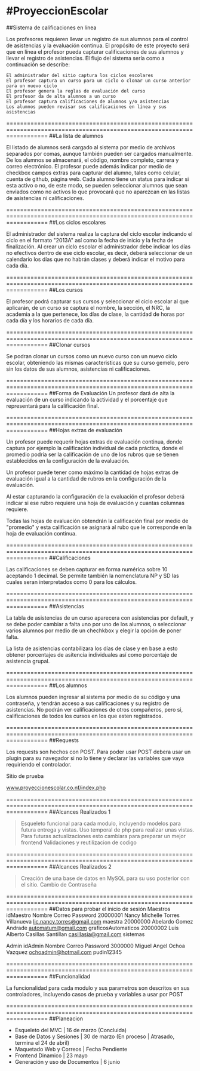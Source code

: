 #ProyeccionEscolar
=================

##Sistema de calificaciones en línea

Los profesores requieren llevar un registro de sus alumnos para el control de asistencias y la evaluación continua. El propósito de este proyecto será que en línea el profesor pueda capturar calificaciones de sus alumnos y llevar el registro de asistencias. El flujo del sistema sería como a continuación se describe:

    El administrador del sitio captura los ciclos escolares
    El profesor captura un curso para un ciclo o clonar un curso anterior para un nuevo ciclo
    El profesor genera la reglas de evaluación del curso
    El profesor da de alta alumnos a un curso
    El profesor captura calificaciones de alumnos y/o asistencias
    Los alumnos pueden revisar sus calificaciones en línea y sus asistencias
    
========================================================================================================================
##La lista de alumnos

El listado de alumnos será cargado al sistema por medio de archivos separados por comas, aunque también pueden ser cargados manualmente.
De los alumnos se almacenará, el código, nombre completo, carrera y correo electrónico.
El profesor puede además indicar por medio de checkbox campos extras para capturar del alumno, tales como celular, cuenta de github, página web.
Cada alumno tiene un status para indicar si esta activo o no, de este modo, se pueden seleccionar alumnos que sean enviados como no activos lo que provocará que no aparezcan en las listas de asistencias ni calificaciones.

========================================================================================================================
##Los ciclos escolares

El administrador del sistema realiza la captura del ciclo escolar indicando el ciclo en el formato "2013A" así como la fecha de inicio y la fecha de finalización.
Al crear un ciclo escolar el administrador debe indicar los días no efectivos dentro de ese ciclo escolar, es decir, deberá seleccionar de un calendario los días que no habrán clases y deberá indicar el motivo para cada día.

========================================================================================================================
##Los cursos

El profesor podrá capturar sus cursos y seleccionar el ciclo escolar al que aplicarán, de un curso se captura el nombre, la sección, el NRC, la academia a la que pertenece, los días de clase, la cantidad de horas por cada día y los horarios de cada día.

========================================================================================================================
##Clonar cursos

Se podran clonar un cursos como un nuevo curso con un nuevo ciclo escolar, obteniendo las mismas caracteristicas que su curso gemelo, pero sin los datos de sus alumnos, asistencias ni calificaciones.

========================================================================================================================
##Forma de Evaluación
Un profesor dará de alta la evaluación de un curso indicando la actividad y el porcentaje que representará para la calificación final.

========================================================================================================================
##Hojas extras de evaluación

Un profesor puede requerir hojas extras de evaluación continua, donde captura por ejemplo la calificación individual de cada práctica, donde el promedio podría ser la calificación de uno de los rubros que se tienen establecidos en la configuración de la evaluación.

Un profesor puede tener como máximo la cantidad de hojas extras de evaluación igual a la cantidad de rubros en la configuración de la evaluación.

Al estar capturando la configuración de la evaluación el profesor deberá indicar si ese rubro requiere una hoja de evaluación y cuantas columnas requiere.

Todas las hojas de evaluación obtendrán la calificación final por medio de "promedio" y esta calificación se asignará al rubo que le corresponde en la hoja de evaluación continua.

========================================================================================================================
##Calificaciones

Las calificaciones se deben capturar en forma numérica sobre 10 aceptando 1 decimal. Se permite también la nomenclatura NP y SD las cuales seran interpretados como 0 para los cálculos.

========================================================================================================================
##Asistencias

La tabla de asistencias de un curso aparecera con asistencias por default, y se debe poder cambiar a falta uno por uno de los alumnos, o seleccionar varios alumnos por medio de un chechkbox y elegir la opción de poner falta.

La lista de asistencias contabilizara los días de clase y en base a esto obtener porcentajes de asitencia individuales así como porcentaje de asistencia grupal.

========================================================================================================================
##Los alumnos

Los alumnos pueden ingresar al sistema por medio de su código y una contraseña, y tendrán acceso a sus calificaciones y su registro de asistencias.
No podrán ver calificaciones de otros compañeros, pero si, calificaciones de todos los cursos en los que esten registrados.

========================================================================================================================
##Requests

Los requests son hechos con POST. Para poder usar POST debera usar un plugin para su navegador si no lo tiene y declarar las variables que vaya requiriendo el controlador.

Sitio de prueba

www.proyeccionescolar.co.nf/index.php

========================================================================================================================
##Alcances Realizados 1 
>Esqueleto funcional para cada modulo, incluyendo modelos para futura entrega y vistas.
>Uso temporal de php para realizar unas vistas. Para futuras actualizaciones esto cambiara para preparar un mejor frontend
>Validaciones y reutilizacion de codigo

========================================================================================================================
##Alcances Realizados 2
>Creación de una base de datos en MySQL para su uso posterior con el sitio.
>Cambio de Contraseña

========================================================================================================================
##Datos para probar el inicio de sesión
Maestros
idMaestro   Nombre                              Correo                      Password
20000001 	Nancy Michelle Torres Villanueva 	lic.nancy.torres@gmail.com 	maestra
20000000 	Abelardo Gomez Andrade 	            automatum@gmail.com 	    graficosAutomaticos
20000002 	Luis Alberto Casillas Santillan 	casillasia@gmail.com 	    sistemas

Admin
idAdmin     Nombre                      Correo                  Password
3000000 	Miguel Angel Ochoa Vazquez 	ochoadmin@hotmail.com 	pudin12345

========================================================================================================================
##Funcionalidad

La funcionalidad para cada modulo y sus parametros son descritos en sus controladores, incluyendo casos de prueba y 
variables a usar por POST

========================================================================================================================
##Planeacion

* Esqueleto del MVC               |  16 de marzo (Concluida)
* Base de Datos y Sesiones        |  30 de marzo (En proceso | Atrasado, termina el 24 de abril) 
* Maquetado Web y Correos         |  Fecha Pendiente
* Frontend Dinamico               |  23 mayo
* Generación y uso de Documentos  |  6 junio
